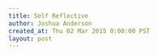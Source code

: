 ```yaml
---
title: Self Reflective
author: Joshua Anderson
created_at: Thu 02 Mar 2015 0:00:00 PST
layout: post
---
```

